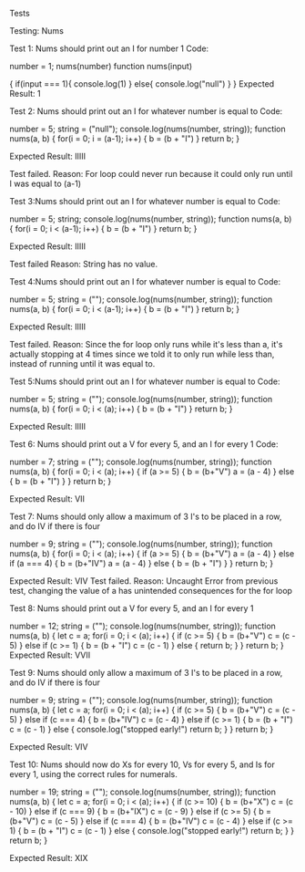 Tests

Testing: Nums

Test 1: Nums should print out an I for number 1
Code: 

number = 1;
nums(number)
function nums(input)

{
 if(input === 1){
     console.log(1)
 }
 else{
     console.log("null")
 }
}
Expected Result: 1

Test 2: Nums should print out an I for whatever number is equal to
Code:

number = 5;
string = ("null");
console.log(nums(number, string));
function nums(a, b)
{
    for(i = 0; i = (a-1); i++)
    {
        b = (b + "I")
    }
    return b;
}

Expected Result: IIIII

Test failed.
Reason: For loop could never run because it could only run until I was equal to (a-1)

Test 3:Nums should print out an I for whatever number is equal to
Code:

number = 5;
string;
console.log(nums(number, string));
function nums(a, b)
{
    for(i = 0; i < (a-1); i++)
    {
        b = (b + "I")
    }
    return b;
}

Expected Result: IIIII

Test failed
Reason: String has no value. 

Test 4:Nums should print out an I for whatever number is equal to
Code:

number = 5;
string = ("");
console.log(nums(number, string));
function nums(a, b)
{
    for(i = 0; i < (a-1); i++)
    {
        b = (b + "I")
    }
    return b;
}

Expected Result: IIIII

Test failed.
Reason: Since the for loop only runs while it's less than a, it's actually stopping at 4 times since we told it to only run while less than, instead of running until it was equal to.

Test 5:Nums should print out an I for whatever number is equal to
Code:

number = 5;
string = ("");
console.log(nums(number, string));
function nums(a, b)
{
    for(i = 0; i < (a); i++)
    {
        b = (b + "I")
    }
    return b;
}

Expected Result: IIIII

Test 6: Nums should print out a V for every 5, and an I for every 1
Code:

number = 7;
string = ("");
console.log(nums(number, string));
function nums(a, b)
{
    for(i = 0; i < (a); i++)
    {
        if (a >= 5)
        {
            b = (b+"V")
            a = (a - 4)
        }
        else
        {
            b = (b + "I")
        }
    }
    return b;
}

Expected Result: VII

Test 7: Nums should only allow a maximum of 3 I's to be placed in a row, and do IV if there is four

number = 9;
string = ("");
console.log(nums(number, string));
function nums(a, b)
{
    for(i = 0; i < (a); i++)
    {
        if (a >= 5)
        {
            b = (b+"V")
            a = (a - 4)
        }
        else if (a === 4)
        {
            b = (b+"IV")
            a = (a - 4)
        }
        else
        {
            b = (b + "I")
        }
    }
    return b;
}

Expected Result: VIV
Test failed. 
Reason: Uncaught Error from previous test, changing the value of a has unintended consequences for the for loop

Test 8: Nums should print out a V for every 5, and an I for every 1

number = 12;
string = ("");
console.log(nums(number, string));
function nums(a, b)
{
let c = a;
    for(i = 0; i < (a); i++)
    {
        if (c >= 5)
        {
            b = (b+"V")
            c = (c - 5)
        }
        else if (c >= 1)
        {
            b = (b + "I")
            c = (c - 1)
        }
        else
        {
            return b;
        }
    }
    return b;
}
Expected Result: VVII

Test 9: Nums should only allow a maximum of 3 I's to be placed in a row, and do IV if there is four

number = 9;
string = ("");
console.log(nums(number, string));
function nums(a, b)
{
let c = a;
    for(i = 0; i < (a); i++)
    {
        if (c >= 5)
        {
            b = (b+"V")
            c = (c - 5)
        }
        else if (c === 4)
        {
            b = (b+"IV")
            c = (c - 4)
        }
        else if (c >= 1)
        {
            b = (b + "I")
            c = (c - 1)
        }
        else
        {
        	 console.log("stopped early!")
            return b;
        }
    }
    return b;
}

Expected Result: VIV

Test 10: Nums should now do Xs for every 10, Vs for every 5, and Is for every 1, using the correct rules for numerals.

number = 19;
string = ("");
console.log(nums(number, string));
function nums(a, b)
{
let c = a;
    for(i = 0; i < (a); i++)
    {
        if (c >= 10)
        {
            b = (b+"X")
            c = (c - 10)
        }
        else if (c === 9)
        {
            b = (b+"IX")
            c = (c - 9)
        }
        else if (c >= 5)
        {
            b = (b+"V")
            c = (c - 5)
        }
        else if (c === 4)
        {
            b = (b+"IV")
            c = (c - 4)
        }
        else if (c >= 1)
        {
            b = (b + "I")
            c = (c - 1)
        }
        else
        {
        	 console.log("stopped early!")
            return b;
        }
    }
    return b;
}

Expected Result: XIX
